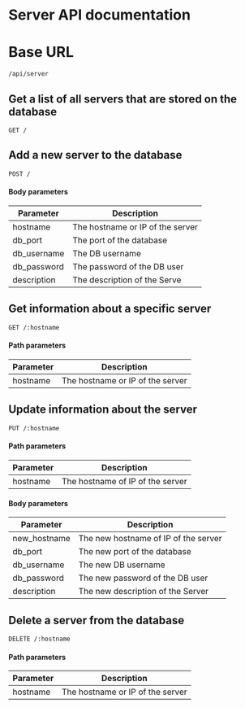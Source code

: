 # Server API documentation

# Base URL
    /api/server



## Get a list of all servers that are stored on the database
`GET /`



## Add a new server to the database
`POST /`
#### Body parameters
Parameter | Description
--- | --- 
hostname | The hostname or IP of the server
db_port | The port of the database
db_username | The DB username
db_password | The password of the DB user
description | The description of the Serve


## Get information about a specific server
`GET /:hostname`
#### Path parameters
Parameter | Description
--- | ---
hostname | The hostname or IP of the server



## Update information about the server
`PUT /:hostname`
#### Path parameters
Parameter | Description
--- | ---
hostname | The hostname of IP of the server

#### Body parameters
Parameter | Description
--- | ---
new_hostname | The new hostname of IP of the server
db_port | The new port of the database
db_username | The new DB username
db_password | The new password of the DB user
description | The new description of the Server



## Delete a server from the database
`DELETE /:hostname`
#### Path parameters
Parameter | Description
--- | ---
hostname | The hostname or IP of the server